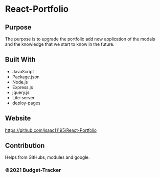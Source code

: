 # React-Portfolio

## Purpose
The purpose is to upgrade the portfolio add new application of the modals and the knowledge that we start to know in the future.


## Built With
* JavaScript
* Package.json
* Node.js
* Express.js
* jquery.js
* Lite-server
* deploy-pages
## Website

https://github.com/isaac11195/React-Portfolio

## Contribution
Helps from GitHubs, modules and google.

### ©️2021 Budget-Tracker